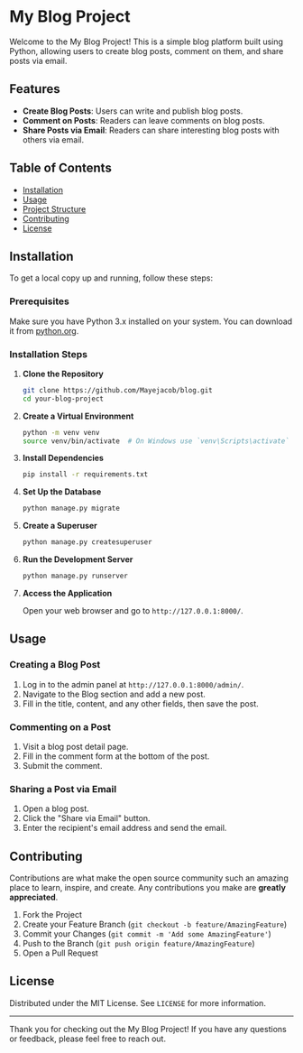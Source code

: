 # My Blog Project

Welcome to the My Blog Project! This is a simple blog platform built using Python, allowing users to create blog posts, comment on them, and share posts via email.

## Features

- **Create Blog Posts**: Users can write and publish blog posts.
- **Comment on Posts**: Readers can leave comments on blog posts.
- **Share Posts via Email**: Readers can share interesting blog posts with others via email.

## Table of Contents

- [Installation](#installation)
- [Usage](#usage)
- [Project Structure](#project-structure)
- [Contributing](#contributing)
- [License](#license)

## Installation

To get a local copy up and running, follow these steps:

### Prerequisites

Make sure you have Python 3.x installed on your system. You can download it from [python.org](https://www.python.org/downloads/).

### Installation Steps

1. **Clone the Repository**

    ```sh
    git clone https://github.com/Mayejacob/blog.git
    cd your-blog-project
    ```

2. **Create a Virtual Environment**

    ```sh
    python -m venv venv
    source venv/bin/activate  # On Windows use `venv\Scripts\activate`
    ```

3. **Install Dependencies**

    ```sh
    pip install -r requirements.txt
    ```

4. **Set Up the Database**

    ```sh
    python manage.py migrate
    ```

5. **Create a Superuser**

    ```sh
    python manage.py createsuperuser
    ```

6. **Run the Development Server**

    ```sh
    python manage.py runserver
    ```

7. **Access the Application**

    Open your web browser and go to `http://127.0.0.1:8000/`.

## Usage

### Creating a Blog Post

1. Log in to the admin panel at `http://127.0.0.1:8000/admin/`.
2. Navigate to the Blog section and add a new post.
3. Fill in the title, content, and any other fields, then save the post.

### Commenting on a Post

1. Visit a blog post detail page.
2. Fill in the comment form at the bottom of the post.
3. Submit the comment.

### Sharing a Post via Email

1. Open a blog post.
2. Click the "Share via Email" button.
3. Enter the recipient's email address and send the email.



## Contributing

Contributions are what make the open source community such an amazing place to learn, inspire, and create. Any contributions you make are **greatly appreciated**.

1. Fork the Project
2. Create your Feature Branch (`git checkout -b feature/AmazingFeature`)
3. Commit your Changes (`git commit -m 'Add some AmazingFeature'`)
4. Push to the Branch (`git push origin feature/AmazingFeature`)
5. Open a Pull Request

## License

Distributed under the MIT License. See `LICENSE` for more information.

---

Thank you for checking out the My Blog Project! If you have any questions or feedback, please feel free to reach out.

